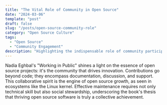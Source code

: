 ```yaml
---
title: "The Vital Role of Community in Open Source"
date: "2024-03-06"
template: "post"
draft: false
slug: "/posts/open-source-community-role"
category: "Open Source Culture"
tags:
  - "Open Source"
  - "Community Engagement"
description: "Highlighting the indispensable role of community participation in the growth of open source projects."
---
```


Nadia Eghbal's "Working in Public" shines a light on the essence of open source projects: it's the community that drives innovation. Contributions go beyond code; they encompass documentation, discussion, and support. This collaborative spirit is the engine of open source growth, as seen in ecosystems like the Linux kernel. Effective maintenance requires not only technical skill but also social stewardship, underscoring the book's thesis that thriving open source software is truly a collective achievement.
